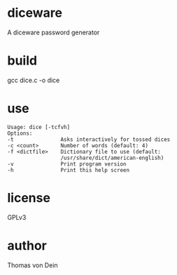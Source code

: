 # diceware
A diceware password generator

# build

gcc dice.c -o dice

# use

```
Usage: dice [-tcfvh]
Options: 
-t               Asks interactively for tossed dices
-c <count>       Number of words (default: 4)
-f <dictfile>    Dictionary file to use (default:
                 /usr/share/dict/american-english)
-v               Print program version
-h               Print this help screen
```

# license

GPLv3

# author
Thomas von Dein
